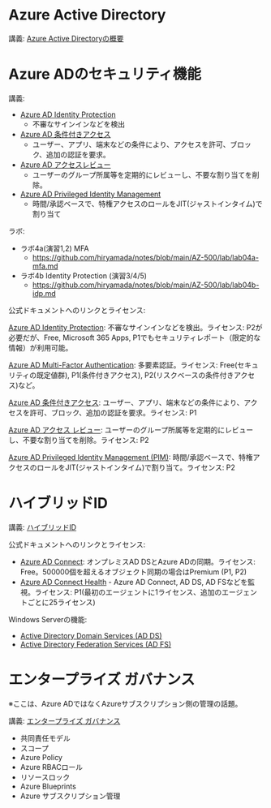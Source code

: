 # Azure Active Directory

講義: [Azure Active Directoryの概要](mod01-01-aad.md)

# Azure ADのセキュリティ機能

講義:

- [Azure AD Identity Protection](mod01-03-idp.md)
  - 不審なサインインなどを検出
- [Azure AD 条件付きアクセス](../../AZ-303/mod01-06-conditional-access.md)
  - ユーザー、アプリ、端末などの条件により、アクセスを許可、ブロック、追加の認証を要求。
- [Azure AD アクセスレビュー](../../AZ-303/mod10-02-access-review.md)
  - ユーザーのグループ所属等を定期的にレビューし、不要な割り当てを削除。
- [Azure AD Privileged Identity Management](mod01-04-pim.md)
  - 時間/承認ベースで、特権アクセスのロールをJIT(ジャストインタイム)で割り当て

ラボ:

- ラボ4a(演習1,2) MFA
  - https://github.com/hiryamada/notes/blob/main/AZ-500/lab/lab04a-mfa.md
- ラボ4b Identity Protection (演習3/4/5)
  - https://github.com/hiryamada/notes/blob/main/AZ-500/lab/lab04b-idp.md

公式ドキュメントへのリンクとライセンス:

[Azure AD Identity Protection](https://docs.microsoft.com/ja-jp/azure/active-directory/identity-protection/overview-identity-protection): 不審なサインインなどを検出。ライセンス: P2が必要だが、Free, Microsoft 365 Apps, P1でもセキュリティレポート（限定的な情報）が利用可能。

[Azure AD Multi-Factor Authentication](https://docs.microsoft.com/ja-jp/azure/active-directory/authentication/concept-mfa-howitworks): 多要素認証。ライセンス: Free(セキュリティの既定値群), P1(条件付きアクセス), P2(リスクベースの条件付きアクセス)など。

[Azure AD 条件付きアクセス](https://docs.microsoft.com/ja-jp/azure/active-directory/conditional-access/overview): ユーザー、アプリ、端末などの条件により、アクセスを許可、ブロック、追加の認証を要求。ライセンス: P1

[Azure AD アクセス レビュー](https://docs.microsoft.com/ja-jp/azure/active-directory/governance/access-reviews-overview): ユーザーのグループ所属等を定期的にレビューし、不要な割り当てを削除。ライセンス: P2

[Azure AD Privileged Identity Management (PIM)](https://docs.microsoft.com/ja-jp/azure/active-directory/privileged-identity-management/pim-configure): 時間/承認ベースで、特権アクセスのロールをJIT(ジャストインタイム)で割り当て。ライセンス: P2

# ハイブリッドID

講義: [ハイブリッドID](mod01-02-hybrid-id.md)

公式ドキュメントへのリンクとライセンス:

- [Azure AD Connect](https://docs.microsoft.com/ja-jp/azure/active-directory/hybrid/whatis-azure-ad-connect): オンプレミスAD DSとAzure ADの同期。ライセンス: Free。500000個を超えるオブジェクト同期の場合はPremium (P1, P2)
- [Azure AD Connect Health](https://docs.microsoft.com/ja-jp/azure/active-directory/hybrid/whatis-azure-ad-connect#why-use-azure-ad-connect-health) - Azure AD Connect, AD DS, AD FSなどを監視。ライセンス: P1(最初のエージェントに1ライセンス、追加のエージェントごとに25ライセンス)

Windows Serverの機能:
- [Active Directory Domain Services (AD DS)](https://docs.microsoft.com/ja-jp/windows-server/identity/ad-ds/ad-ds-getting-started)
- [Active Directory Federation Services (AD FS)](https://docs.microsoft.com/ja-jp/windows-server/identity/ad-fs/ad-fs-overview)

# エンタープライズ ガバナンス

※ここは、Azure ADではなくAzureサブスクリプション側の管理の話題。

講義: [エンタープライズ ガバナンス](mod01-05-enterprise-governance.md)

- 共同責任モデル
- スコープ
- Azure Policy
- Azure RBACロール
- リソースロック
- Azure Blueprints
- Azure サブスクリプション管理

